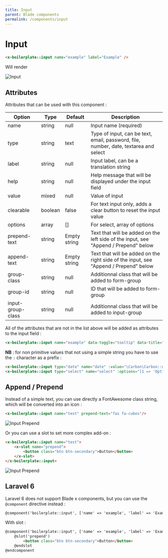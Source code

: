 ```yaml
---
title: Input
parent: Blade components
permalink: /components/input
---
```


# Input

```html
<x-boilerplate::input name="example" label="Example" />
```

Will render

![Input](../assets/img/components/input.png)

## Attributes

Attributes that can be used with this component :

| Option            | Type    | Default      | Description                                                                          |
|-------------------|---------|--------------|--------------------------------------------------------------------------------------|
| name              | string  | null         | Input name (required)                                                                |
| type              | string  | text         | Type of input, can be text, email, password, file, number, date, textarea and select |
| label             | string  | null         | Input label, can be a translation string                                             |
| help              | string  | null         | Help message that will be displayed under the input field                            |
| value             | mixed   | null         | Value of input                                                                       |
| clearable         | boolean | false        | For text input only, adds a clear button to reset the input value                    |
| options           | array   | []           | For select, array of options                                                         |
| prepend-text      | string  | Empty string | Text that will be added on the left side of the input, see "Append / Prepend" below  | 
| append-text       | string  | Empty string | Text that will be added on the right side of the input, see "Append / Prepend" below | 
| group-class       | string  | null         | Additionnal class that will be added to form-group                                   | 
| group-id          | string  | null         | ID that will be added to form-group                                                  | 
| input-group-class | string  | null         | Additionnal class that will be added to input-group                                  | 

All of the attributes that are not in the list above will be added as attributes to the input field :

```html
<x-boilerplate::input name="example" data-toggle="tooltip" data-title="Tooltip content" />
```

**NB** : for non primitive values that not using a simple string you have to use the `:` character as a prefix :

```html
<x-boilerplate::input type="date" name="date" :value="\Carbon\Carbon::now()" :placeholder="__('stringToTranslate')"/>
<x-boilerplate::input type="select" name="select" :options="[1 => 'Option 1', 2 => 'Option 2']" />
```

## Append / Prepend

Instead of a simple text, you can use directly a FontAwesome class string, which will be converted into an icon :

```html
<x-boilerplate::input name="test" prepend-text="fas fa-cubes"/>
```

![Input Prepend](../assets/img/components/input-prepend-text.png)

Or you can use a slot to set more complex add-on :

```html
<x-boilerplate::input name="test">
    <x-slot name="prepend">
        <button class="btn btn-secondary">Button</button>
    </x-slot>
</x-boilerplate::input>
```

![Input Prepend](../assets/img/components/input-prepend.png)

## Laravel 6

Laravel 6 does not support Blade x components, but you can use the `@component` directive instead :

```html
@component('boilerplate::input', ['name' => 'example', 'label' => 'Example']) @endcomponent
```

With slot :

```html
@component('boilerplate::input', ['name' => 'example', 'label' => 'Example'])
    @slot('prepend')
        <button class="btn btn-secondary">Button</button>
    @endslot
@endcomponent
```
